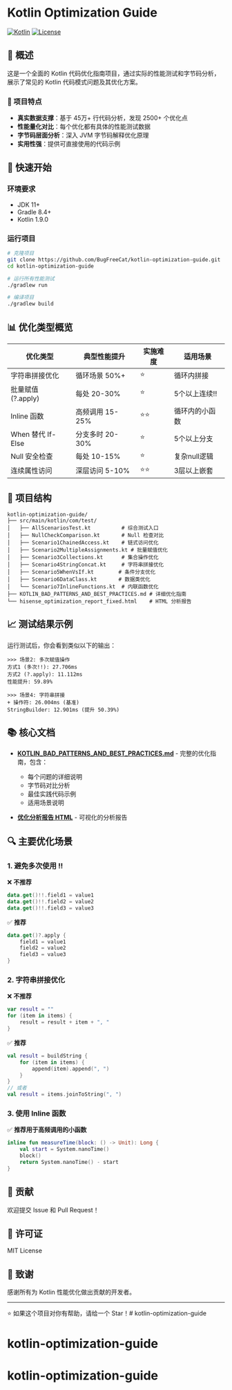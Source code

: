 # Kotlin Optimization Guide

[![Kotlin](https://img.shields.io/badge/Kotlin-1.9.0-blue.svg)](https://kotlinlang.org)
[![License](https://img.shields.io/badge/License-MIT-green.svg)](LICENSE)

## 📖 概述

这是一个全面的 Kotlin 代码优化指南项目，通过实际的性能测试和字节码分析，展示了常见的 Kotlin 代码模式问题及其优化方案。

### 🎯 项目特点

- **真实数据支撑**：基于 45万+ 行代码分析，发现 2500+ 个优化点
- **性能量化对比**：每个优化都有具体的性能测试数据
- **字节码层面分析**：深入 JVM 字节码解释优化原理
- **实用性强**：提供可直接使用的代码示例

## 🚀 快速开始

### 环境要求

- JDK 11+
- Gradle 8.4+
- Kotlin 1.9.0

### 运行项目

```bash
# 克隆项目
git clone https://github.com/BugFreeCat/kotlin-optimization-guide.git
cd kotlin-optimization-guide

# 运行所有性能测试
./gradlew run

# 编译项目
./gradlew build
```

## 📊 优化类型概览

| 优化类型 | 典型性能提升 | 实施难度 | 适用场景 |
|---------|---------|---------|---------|
| 字符串拼接优化 | 循环场景 50%+ | ⭐ | 循环内拼接 |
| 批量赋值 (?.apply) | 每处 20-30% | ⭐ | 5个以上连续!! |
| Inline 函数 | 高频调用 15-25% | ⭐⭐ | 循环内的小函数 |
| When 替代 If-Else | 分支多时 20-30% | ⭐ | 5个以上分支 |
| Null 安全检查 | 每处 10-15% | ⭐ | 复杂null逻辑 |
| 连续属性访问 | 深层访问 5-10% | ⭐⭐ | 3层以上嵌套 |

## 📂 项目结构

```
kotlin-optimization-guide/
├── src/main/kotlin/com/test/
│   ├── AllScenariosTest.kt          # 综合测试入口
│   ├── NullCheckComparison.kt       # Null 检查对比
│   ├── Scenario1ChainedAccess.kt    # 链式访问优化
│   ├── Scenario2MultipleAssignments.kt # 批量赋值优化
│   ├── Scenario3Collections.kt      # 集合操作优化
│   ├── Scenario4StringConcat.kt     # 字符串拼接优化
│   ├── Scenario5WhenVsIf.kt        # 条件分支优化
│   ├── Scenario6DataClass.kt       # 数据类优化
│   └── Scenario7InlineFunctions.kt  # 内联函数优化
├── KOTLIN_BAD_PATTERNS_AND_BEST_PRACTICES.md # 详细优化指南
└── hisense_optimization_report_fixed.html    # HTML 分析报告
```

## 📈 测试结果示例

运行测试后，你会看到类似以下的输出：

```
>>> 场景2: 多次赋值操作
方式1 (多次!!): 27.706ms
方式2 (?.apply): 11.112ms
性能提升: 59.89%

>>> 场景4: 字符串拼接
+ 操作符: 26.004ms (基准)
StringBuilder: 12.901ms (提升 50.39%)
```

## 📚 核心文档

- [**KOTLIN_BAD_PATTERNS_AND_BEST_PRACTICES.md**](KOTLIN_BAD_PATTERNS_AND_BEST_PRACTICES.md) - 完整的优化指南，包含：
  - 每个问题的详细说明
  - 字节码对比分析
  - 最佳实践代码示例
  - 适用场景说明

- [**优化分析报告 HTML**](hisense_optimization_report_fixed.html) - 可视化的分析报告

## 🔍 主要优化场景

### 1. 避免多次使用 !!

❌ **不推荐**
```kotlin
data.get()!!.field1 = value1
data.get()!!.field2 = value2
data.get()!!.field3 = value3
```

✅ **推荐**
```kotlin
data.get()?.apply {
    field1 = value1
    field2 = value2
    field3 = value3
}
```

### 2. 字符串拼接优化

❌ **不推荐**
```kotlin
var result = ""
for (item in items) {
    result = result + item + ", "
}
```

✅ **推荐**
```kotlin
val result = buildString {
    for (item in items) {
        append(item).append(", ")
    }
}
// 或者
val result = items.joinToString(", ")
```

### 3. 使用 Inline 函数

✅ **推荐用于高频调用的小函数**
```kotlin
inline fun measureTime(block: () -> Unit): Long {
    val start = System.nanoTime()
    block()
    return System.nanoTime() - start
}
```

## 🤝 贡献

欢迎提交 Issue 和 Pull Request！

## 📄 许可证

MIT License

## 🙏 致谢

感谢所有为 Kotlin 性能优化做出贡献的开发者。

---

⭐ 如果这个项目对你有帮助，请给一个 Star！# kotlin-optimization-guide
# kotlin-optimization-guide
# kotlin-optimization-guide
